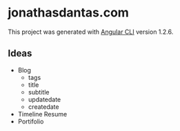 # jonathasdantas.com

This project was generated with [Angular CLI](https://github.com/angular/angular-cli) version 1.2.6.

## Ideas

- Blog
  - tags
  - title
  - subtitle
  - updatedate
  - createdate
- Timeline Resume
- Portifolio